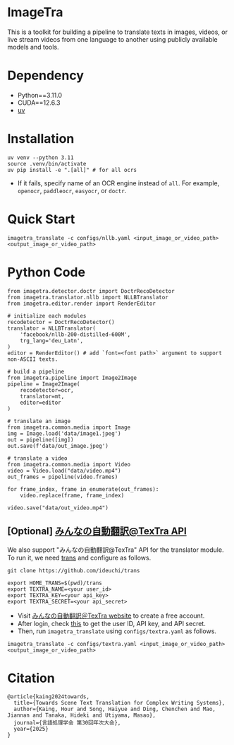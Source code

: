 # ImageTra
This is a toolkit for building a pipeline to translate texts in images, videos, or live stream videos from one language to another using publicly available models and tools. 

# Dependency
- Python==3.11.0
- CUDA==12.6.3
- [uv](https://github.com/astral-sh/uv)

# Installation
```
uv venv --python 3.11
source .venv/bin/activate
uv pip install -e ".[all]" # for all ocrs
```
- If it fails, specify name of an OCR engine instead of `all`. For example, `openocr`, `paddleocr`, `easyocr`, or `doctr`.

# Quick Start

```
imagetra_translate -c configs/nllb.yaml <input_image_or_video_path> <output_image_or_video_path>
```

# Python Code
```
from imagetra.detector.doctr import DoctrRecoDetector
from imagetra.translator.nllb import NLLBTranslator
from imagetra.editor.render import RenderEditor

# initialize each modules
recodetector = DoctrRecoDetector()
translator = NLLBTranslator(
    'facebook/nllb-200-distilled-600M',
    trg_lang='deu_Latn',
)
editor = RenderEditor() # add `font=<font path>` argument to support non-ASCII texts.

# build a pipeline
from imagetra.pipeline import Image2Image
pipeline = Image2Image(
    recodetector=ocr,
    translator=mt,
    editor=editor
)

# translate an image
from imagetra.common.media import Image
img = Image.load('data/image1.jpeg')
out = pipeline([img])
out.save(f'data/out_image.jpeg')

# translate a video
from imagetra.common.media import Video
video = Video.load("data/video.mp4")
out_frames = pipeline(video.frames)

for frame_index, frame in enumerate(out_frames):
    video.replace(frame, frame_index)

video.save("data/out_video.mp4")
```

## [Optional] [みんなの自動翻訳@TexTra API](https://mt-auto-minhon-mlt.ucri.jgn-x.jp/)
We also support "みんなの自動翻訳@TexTra" API for the translator module. To run it, we need [trans](https://github.com/ideuchi/trans) and configure as follows.

```
git clone https://github.com/ideuchi/trans

export HOME_TRANS=$(pwd)/trans
export TEXTRA_NAME=<your user_id>
export TEXTRA_KEY=<your api_key>
export TEXTRA_SECRET=<your api_secret>
```

- Visit [みんなの自動翻訳＠TexTra website](https://mt-auto-minhon-mlt.ucri.jgn-x.jp) to create a free account.
- After login, check [this](https://mt-auto-minhon-mlt.ucri.jgn-x.jp/content/api/) to get the user ID, API key, and API secret.
- Then, run `imagetra_translate` using `configs/textra.yaml` as follows.

```
imagetra_translate -c configs/textra.yaml <input_image_or_video_path> <output_image_or_video_path>
```



# Citation
```
@article{kaing2024towards,
  title={Towards Scene Text Translation for Complex Writing Systems},
  author={Kaing, Hour and Song, Haiyue and Ding, Chenchen and Mao, Jiannan and Tanaka, Hideki and Utiyama, Masao},
  journal={言語処理学会 第30回年次大会},
  year={2025}
}
```
